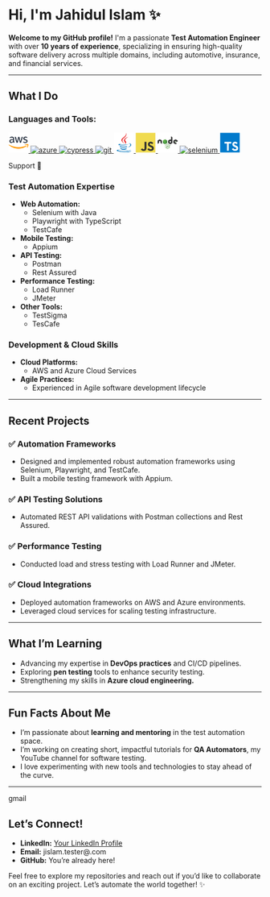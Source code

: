 # Hi, I'm Jahidul Islam ✨

**Welcome to my GitHub profile!** I'm a passionate **Test Automation Engineer** with over **10 years of experience**, specializing in ensuring high-quality software delivery across multiple domains, including automotive, insurance, and financial services.

---

## **What I Do**
<h3 align="left">Languages and Tools:</h3>
<p align="left"> 
<a href="https://aws.amazon.com" target="_blank" rel="noreferrer"> <img src="https://raw.githubusercontent.com/devicons/devicon/master/icons/amazonwebservices/amazonwebservices-original-wordmark.svg" alt="aws" width="40" height="40"/> </a>    <a href="https://azure.microsoft.com/en-in/" target="_blank" rel="noreferrer"> <img src="https://www.vectorlogo.zone/logos/microsoft_azure/microsoft_azure-icon.svg" alt="azure" width="40" height="40"/> </a>    <a href="https://www.cypress.io" target="_blank" rel="noreferrer"> <img src="https://raw.githubusercontent.com/simple-icons/simple-icons/6e46ec1fc23b60c8fd0d2f2ff46db82e16dbd75f/icons/cypress.svg" alt="cypress" width="40" height="40"/> </a>    <a href="https://git-scm.com/" target="_blank" rel="noreferrer"> <img src="https://www.vectorlogo.zone/logos/git-scm/git-scm-icon.svg" alt="git" width="40" height="40"/> </a> <a href="https://www.java.com" target="_blank" rel="noreferrer"> <img src="https://raw.githubusercontent.com/devicons/devicon/master/icons/java/java-original.svg" alt="java" width="40" height="40"/> </a>       <a href="https://developer.mozilla.org/en-US/docs/Web/JavaScript" target="_blank" rel="noreferrer"> <img src="https://raw.githubusercontent.com/devicons/devicon/master/icons/javascript/javascript-original.svg" alt="javascript" width="40" height="40"/> </a>    <a href="https://nodejs.org" target="_blank" rel="noreferrer"> <img src="https://raw.githubusercontent.com/devicons/devicon/master/icons/nodejs/nodejs-original-wordmark.svg" alt="nodejs" width="40" height="40"/> </a>    <a href="https://www.selenium.dev" target="_blank" rel="noreferrer"> <img src="https://raw.githubusercontent.com/detain/svg-logos/780f25886640cef088af994181646db2f6b1a3f8/svg/selenium-logo.svg" alt="selenium" width="40" height="40"/> </a>    <a href="https://www.typescriptlang.org/" target="_blank" rel="noreferrer"> <img src="https://raw.githubusercontent.com/devicons/devicon/master/icons/typescript/typescript-original.svg" alt="typescript" width="40" height="40"/> </a> </p>

Support 🙏

### **Test Automation Expertise**
- **Web Automation:**
  - Selenium with Java
  - Playwright with TypeScript
  - TestCafe
- **Mobile Testing:**
  - Appium
- **API Testing:**
  - Postman
  - Rest Assured
- **Performance Testing:**
  - Load Runner
  - JMeter
- **Other Tools:**
  - TestSigma
  - TesCafe

### **Development & Cloud Skills**
- **Cloud Platforms:**
  - AWS and Azure Cloud Services
- **Agile Practices:**
  - Experienced in Agile software development lifecycle

---

## **Recent Projects**

### ✅ **Automation Frameworks**
- Designed and implemented robust automation frameworks using Selenium, Playwright, and TestCafe.
- Built a mobile testing framework with Appium.

### ✅ **API Testing Solutions**
- Automated REST API validations with Postman collections and Rest Assured.

### ✅ **Performance Testing**
- Conducted load and stress testing with Load Runner and JMeter.

### ✅ **Cloud Integrations**
- Deployed automation frameworks on AWS and Azure environments.
- Leveraged cloud services for scaling testing infrastructure.

---

## **What I’m Learning**
- Advancing my expertise in **DevOps practices** and CI/CD pipelines.
- Exploring **pen testing** tools to enhance security testing.
- Strengthening my skills in **Azure cloud engineering.**

---

## **Fun Facts About Me**
- I’m passionate about **learning and mentoring** in the test automation space.
- I’m working on creating short, impactful tutorials for **QA Automators**, my YouTube channel for software testing.
- I love experimenting with new tools and technologies to stay ahead of the curve.

---
gmail
## **Let’s Connect!**
- **LinkedIn:** [Your LinkedIn Profile](#)
- **Email:** jislam.tester@.com
- **GitHub:** You’re already here!

Feel free to explore my repositories and reach out if you’d like to collaborate on an exciting project. Let’s automate the world together! ✨


